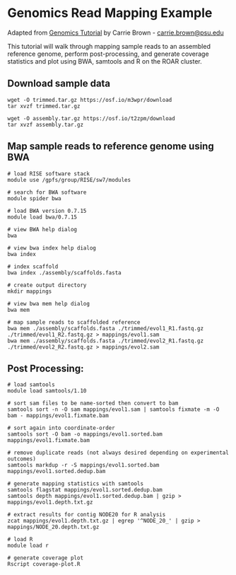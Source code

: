 # Genomics Read Mapping Example

Adapted from [Genomics Tutorial](https://genomics.sschmeier.com/introduction.html) 
by Carrie Brown - carrie.brown@psu.edu

This tutorial will walk through mapping sample reads to an assembled reference genome, 
perform post-processing, and generate coverage statistics and plot using BWA, samtools 
and R on the ROAR cluster.

## Download sample data

```
wget -O trimmed.tar.gz https://osf.io/m3wpr/download
tar xvzf trimmed.tar.gz

wget -O assembly.tar.gz https://osf.io/t2zpm/download
tar xvzf assembly.tar.gz
```

## Map sample reads to reference genome using BWA

```
# load RISE software stack
module use /gpfs/group/RISE/sw7/modules

# search for BWA software
module spider bwa

# load BWA version 0.7.15
module load bwa/0.7.15

# view BWA help dialog
bwa

# view bwa index help dialog 
bwa index

# index scaffold
bwa index ./assembly/scaffolds.fasta

# create output directory
mkdir mappings

# view bwa mem help dialog
bwa mem

# map sample reads to scaffolded reference
bwa mem ./assembly/scaffolds.fasta ./trimmed/evol1_R1.fastq.gz ./trimmed/evol1_R2.fastq.gz > mappings/evol1.sam
bwa mem ./assembly/scaffolds.fasta ./trimmed/evol2_R1.fastq.gz ./trimmed/evol2_R2.fastq.gz > mappings/evol2.sam
```

## Post Processing:

```
# load samtools
module load samtools/1.10

# sort sam files to be name-sorted then convert to bam
samtools sort -n -O sam mappings/evol1.sam | samtools fixmate -m -O bam - mappings/evol1.fixmate.bam

# sort again into coordinate-order
samtools sort -O bam -o mappings/evol1.sorted.bam mappings/evol1.fixmate.bam

# remove duplicate reads (not always desired depending on experimental outcomes)
samtools markdup -r -S mappings/evol1.sorted.bam mappings/evol1.sorted.dedup.bam

# generate mapping statistics with samtools
samtools flagstat mappings/evol1.sorted.dedup.bam
samtools depth mappings/evol1.sorted.dedup.bam | gzip > mappings/evol1.depth.txt.gz

# extract results for contig NODE20 for R analysis
zcat mappings/evol1.depth.txt.gz | egrep '^NODE_20_' | gzip >  mappings/NODE_20.depth.txt.gz

# load R
module load r

# generate coverage plot
Rscript coverage-plot.R
```
